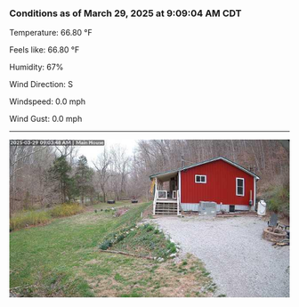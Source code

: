 ### Conditions as of March 29, 2025 at 9:09:04 AM CDT 

Temperature: 66.80 &deg;F

Feels like: 66.80 &deg;F

Humidity: 67%

Wind Direction: S

Windspeed: 0.0 mph

Wind Gust: 0.0 mph

---

<img src="./images/latest.jpeg"/>

